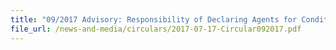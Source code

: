 ```yaml
---
title: "09/2017 Advisory: Responsibility of Declaring Agents for Conditions issued in Cargo Clearance Permits"
file_url: /news-and-media/circulars/2017-07-17-Circular092017.pdf
---
```

